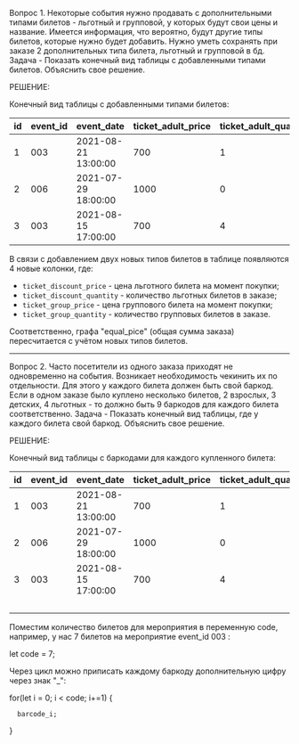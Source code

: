 Вопрос 1. Некоторые события нужно продавать с дополнительными типами билетов - льготный и групповой, у которых будут свои цены и название.
Имеется информация, что вероятно, будут другие типы билетов, которые нужно будет добавить. Нужно уметь сохранять при заказе 2 дополнительных типа билета, 
льготный и групповой в бд. Задача - Показать конечный вид таблицы с добавленными типами билетов. 
Объяснить свое решение.

РЕШЕНИЕ:


Конечный вид таблицы с добавленными типами билетов:


id  | event_id  | event_date          | ticket_adult_price  | ticket_adult_quantity  | ticket_kid_price  | ticket_kid_quantity | ticket_discount_price | ticket_discount_quantity|ticket_group_price | ticket_group_quantity| barcode   | user_id  | equal_price  | created
--- | --------- | ------------------- | ------------------- | ---------------------- | ----------------- | --------------------|-----------------------|-------------------------|-------------------|----------------------| --------  | -------- | ------------ | -------------------
1   | 003       | 2021-08-21 13:00:00 | 700                 | 1                      | 450               | 0                   |            400        |            0            |         600       |           0          | 11111111  | 00451    | 700          | 2021-01-11 13:22:09
2   | 006       | 2021-07-29 18:00:00 | 1000                | 0                      | 800               | 2                   |            700        |            1            |         850       |           1          | 22222222  | 00364    | 2300         | 2021-01-12 16:62:08
3   | 003       | 2021-08-15 17:00:00 | 700                 | 4                      | 450               | 3                   |            400        |            1            |         600       |           1          | 33333333  | 00015    | 5150         | 2021-01-13 10:08:45



В связи с добавлением двух новых типов билетов в таблице появляются 4 новые колонки, где:
* `ticket_discount_price` - цена льготного билета на момент покупки;
* `ticket_discount_quantity` - количество льготных билетов в заказе;
* `ticket_group_price` - цена группового билета на момент покупки;
* `ticket_group_quantity` - количество групповых билетов в заказе.


Соответственно, графа "equal_pice" (общая сумма заказа) пересчитается с учётом новых типов билетов.


*********


Вопрос 2. Часто посетители из одного заказа приходят не одновременно на события. Возникает необходимость чекинить их по отдельности. 
Для этого у каждого билета должен быть свой баркод. Если в одном заказе было куплено несколько билетов, 2 взрослых, 3 детских, 4 льготных - то должно быть
9 баркодов для каждого билета соответственно. Задача - Показать конечный вид таблицы, где у каждого билета свой баркод. Объяснить свое решение.

РЕШЕНИЕ:

Конечный вид таблицы с баркодами для каждого купленного билета:


id  | event_id  | event_date          | ticket_adult_price  | ticket_adult_quantity  | ticket_kid_price  | ticket_kid_quantity  | barcode                                     | user_id  | equal_price  | created
--- | --------- | ------------------- | ------------------- | ---------------------- | ----------------- | -------------------- | --------------------------------------------| -------- | ------------ | -------------------
1   | 003       | 2021-08-21 13:00:00 | 700                 | 1                      | 450               | 0                    | 11111111                                    | 00451    | 700          | 2021-01-11 13:22:09
2   | 006       | 2021-07-29 18:00:00 | 1000                | 0                      | 800               | 2                    | 22222222_0,22222222_1                       | 00364    | 1600         | 2021-01-12 16:62:08
3   | 003       | 2021-08-15 17:00:00 | 700                 | 4                      | 450               | 3                    | 33333333_0, 33333333_1, 33333333_2          | 00015    | 4150         | 2021-01-13 10:08:45
    |           |                     |                     |                        |                   |                      | 33333333_3,33333333_4,33333333_5,33333333_6 |          |              |                                 


Поместим количество билетов для мероприятия в переменную code, например, у нас 7 билетов на мероприятие event_id 003 :


let code = 7;

Через цикл можно приписать каждому баркоду дополнительную цифру через знак "_":

  for(let i = 0;  i < code;  i+=1)  {

      barcode_i;

   }
	 


